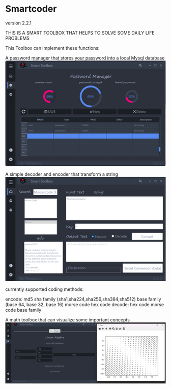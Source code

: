 # Smartcoder


version 2.2.1

THIS IS A SMART TOOLBOX THAT HELPS TO SOLVE SOME DAILY LIFE PROBLEMS

This Toolbox can implement these functions:

A password manager that stores your password into a local Mysql database
![](.README_images/e230ed2e.png)

A simple decoder and encoder that transform a string
![](.README_images/9e84b4c5.png)

currently supported coding methods:

encode:
  md5
  sha family (sha1,sha224,sha256,sha384,sha512)
  base family (base 64, base 32, base 16)
  morse code
  hex code
decode:
  hex code
  morse code
  base family

A math toolbox that can visualize some important concepts
![](.README_images/3936ce26.png)


